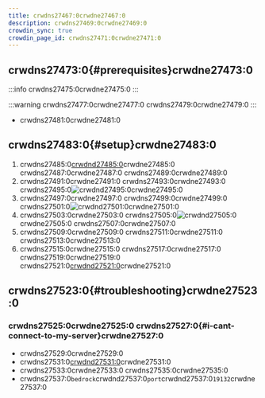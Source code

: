 ```yaml
---
title: crwdns27467:0crwdne27467:0
description: crwdns27469:0crwdne27469:0
crowdin_sync: true
crowdin_page_id: crwdns27471:0crwdne27471:0
---
```


## crwdns27473:0{#prerequisites}crwdne27473:0

:::info
crwdns27475:0crwdne27475:0
:::

:::warning
crwdns27477:0crwdne27477:0 crwdns27479:0crwdne27479:0
:::

- crwdns27481:0crwdne27481:0

## crwdns27483:0{#setup}crwdne27483:0

1. crwdns27485:0[crwdnd27485:0](https://playit.gg/)crwdne27485:0 crwdns27487:0crwdne27487:0 crwdns27489:0crwdne27489:0
2. crwdns27491:0crwdne27491:0 crwdns27493:0crwdne27493:0
   crwdns27495:0![crwdnd27495:0](/img/wiki/playit-gg/running.png)crwdne27495:0
3. crwdns27497:0crwdne27497:0 crwdns27499:0crwdne27499:0
   crwdns27501:0![crwdnd27501:0](/img/wiki/playit-gg/add_tunnel.png)crwdne27501:0
4. crwdns27503:0crwdne27503:0 crwdns27505:0![crwdnd27505:0](/img/wiki/playit-gg/added_tunnel.png)crwdne27505:0 crwdns27507:0crwdne27507:0
5. crwdns27509:0crwdne27509:0 crwdns27511:0crwdne27511:0 crwdns27513:0crwdne27513:0
6. crwdns27515:0crwdne27515:0 crwdns27517:0crwdne27517:0 crwdns27519:0crwdne27519:0
   crwdns27521:0[crwdnd27521:0](#troubleshooting)crwdne27521:0

## crwdns27523:0{#troubleshooting}crwdne27523:0

### crwdns27525:0crwdne27525:0 crwdns27527:0{#i-cant-connect-to-my-server}crwdne27527:0

- crwdns27529:0crwdne27529:0
- crwdns27531:0[crwdnd27531:0](/wiki/geyser/fixing-unable-to-connect-to-world/)crwdne27531:0
- crwdns27533:0crwdne27533:0 crwdns27535:0crwdne27535:0
- crwdns27537:0`bedrock`crwdnd27537:0`port`crwdnd27537:0`19132`crwdne27537:0
